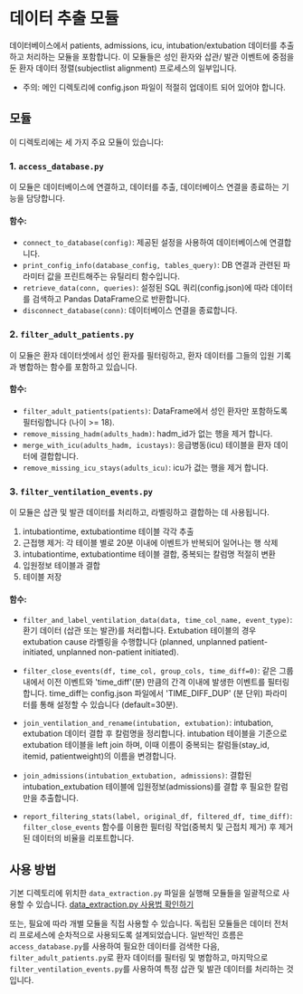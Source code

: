 # 데이터 추출 모듈

데이터베이스에서 patients, admissions, icu, intubation/extubation 데이터를 추출하고 처리하는 모듈을 포함합니다. 이 모듈들은 성인 환자와 삽관/ 발관 이벤트에 중점을 둔 환자 데이터 정렬(subjectlist alignment) 프로세스의 일부입니다.

- 주의: 메인 디렉토리에 config.json 파일이 적절히 업데이트 되어 있어야 합니다.

## 모듈

이 디렉토리에는 세 가지 주요 모듈이 있습니다:

### 1. `access_database.py`

이 모듈은 데이터베이스에 연결하고, 데이터를 추출, 데이터베이스 연결을 종료하는 기능을 담당합니다.

#### 함수:
- `connect_to_database(config)`: 제공된 설정을 사용하여 데이터베이스에 연결합니다.
- `print_config_info(database_config, tables_query)`: DB 연결과 관련된 파라미터 값을 프린트해주는 유틸리티 함수입니다.
- `retrieve_data(conn, queries)`: 설정된 SQL 쿼리(config.json)에 따라 데이터를 검색하고 Pandas DataFrame으로 반환합니다.
- `disconnect_database(conn)`: 데이터베이스 연결을 종료합니다.

### 2. `filter_adult_patients.py`

이 모듈은 환자 데이터셋에서 성인 환자를 필터링하고, 환자 데이터를 그들의 입원 기록과 병합하는 함수를 포함하고 있습니다.

#### 함수:

- `filter_adult_patients(patients)`: DataFrame에서 성인 환자만 포함하도록 필터링합니다 (나이 >= 18).
- `remove_missing_hadm(adults_hadm)`: hadm_id가 없는 행을 제거 합니다.
- `merge_with_icu(adults_hadm, icustays)`: 응급병동(icu) 테이블을 환자 데이터에 결합합니다.
- `remove_missing_icu_stays(adults_icu)`: icu가 겂는 행을 제거 합니다.

### 3. `filter_ventilation_events.py`

이 모듈은 삽관 및 발관 데이터를 처리하고, 라벨링하고 결합하는 데 사용됩니다.

1. intubationtime, extubationtime 테이블 각각 추출
2. 근접행 제거: 각 테이블 별로 20분 이내에 이벤트가 반복되어 일어나는 행 삭제
3. intubationtime, extubationtime 테이블 결합, 중복되는 칼럼명 적절히 변환
4. 입원정보 테이블과 결합
5. 테이블 저장

#### 함수:

- `filter_and_label_ventilation_data(data, time_col_name, event_type)`: 환기 데이터 (삽관 또는 발관)를 처리합니다. Extubation 테이블의 경우 extubation cause 라벨링을 수행합니다 (planned, unplanned patient-initiated, unplanned non-patient initiated).

- `filter_close_events(df, time_col, group_cols, time_diff=0)`: 같은 그룹 내에서 이전 이벤트와 'time_diff'(분) 만큼의 간격 이내에 발생한 이벤트를 필터링합니다. time_diff는 config.json 파일에서 'TIME_DIFF_DUP' (분 단위) 파라미터를 통해 설정할 수 있습니다 (default=30분).

- `join_ventilation_and_rename(intubation, extubation)`: intubation, extubation 데이터 결합 후 칼럼명을 정리합니다. intubation 테이블을 기준으로 extubation 테이블을 left join 하며, 이때 이름이 중복되는 칼럼들(stay_id, itemid, patientweight)의 이름을 변경합니다. 

- `join_admissions(intubation_extubation, admissions)`: 결합된 intubation_extubation 테이블에 입원정보(admissions)를 결합 후 필요한 칼럼만을 추출합니다.

- `report_filtering_stats(label, original_df, filtered_df, time_diff)`: `filter_close_events` 함수를 이용한 필터링 작업(중복치 및 근접치 제거) 후 제거된 데이터의 비율을 리포트합니다. 


## 사용 방법

기본 디렉토리에 위치한 `data_extraction.py` 파일을 실행해 모듈들을 일괄적으로 사용할 수 있습니다. [data_extraction.py 사용법 확인하기](../../README.md)  

또는, 필요에 따라 개별 모듈을 직접 사용할 수 있습니다. 독립된 모듈들은 데이터 전처리 프로세스에 순차적으로 사용되도록 설계되었습니다. 일반적인 흐름은 `access_database.py`를 사용하여 필요한 데이터를 검색한 다음, `filter_adult_patients.py`로 환자 데이터를 필터링 및 병합하고, 마지막으로 `filter_ventilation_events.py`를 사용하여 특정 삽관 및 발관 데이터를 처리하는 것입니다.
